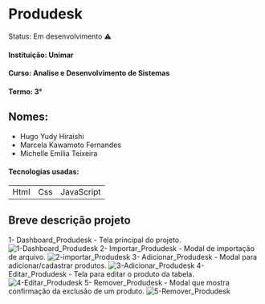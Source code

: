 <h1>Produdesk</h1>
Status: Em desenvolvimento ⚠️

#### Instituição: Unimar
#### Curso: Analise e Desenvolvimento de Sistemas
#### Termo: 3°

## Nomes:
+ Hugo Yudy Hiraishi
+ Marcela Kawamoto Fernandes
+ Michelle Emilia Teixeira

#### Tecnologias usadas:

<table>
  <tr>
    <td>Html</td>
    <td>Css</td>
    <td>JavaScript</td>
  </tr>
</table>

## Breve descrição projeto 

1- Dashboard_Produdesk - Tela principal do projeto.
![1-Dashboard_Produdesk](https://github.com/kawamotomarcela/produdesk/assets/126704177/65913613-88c3-4a16-b620-a4755921a9d2)
2- Importar_Produdesk - Modal de importação de arquivo.
![2-importar_Produdesk](https://github.com/kawamotomarcela/produdesk/assets/126704177/870ca6a2-40a6-4a6a-abd0-7526589d1cd6)
3- Adicionar_Produdesk - Modal para adicionar/cadastrar produtos.
![3-Adicionar_Produdesk](https://github.com/kawamotomarcela/produdesk/assets/126704177/0be6a9b9-ea73-4434-86c9-f77b5bec8b82)
4- Editar_Produdesk - Tela para editar o produto da tabela.
![4-Editar_Produdesk](https://github.com/kawamotomarcela/produdesk/assets/126704177/510590b8-314c-4d8d-9873-5726824cd223)
5- Remover_Produdesk - Modal que mostra confirmação da exclusão de um produto.
![5-Remover_Produdesk](https://github.com/kawamotomarcela/produdesk/assets/126704177/9e734c9f-70fa-4b73-a688-f293bf64c47d)